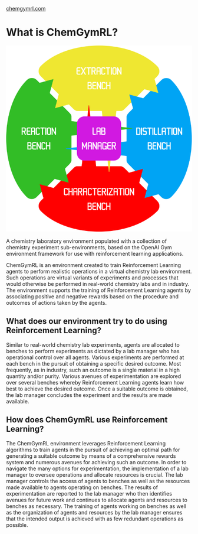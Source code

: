 [chemgymrl.com](https://chemgymrl.com/)

# What is ChemGymRL?

<span style="display:block;text-align:center">![WhatIsChemGymRL](tutorial_figures/WhatIsChemGymRL.png)

A chemistry laboratory environment populated with a collection of chemistry experiment sub-environments, based on the OpenAI Gym environment framework for use with reinforcement learning applications.

ChemGymRL is an environment created to train Reinforcement Learning agents to perform realistic operations in a virtual chemistry lab environment. Such operations are virtual variants of experiments and processes that would otherwise be performed in real-world chemistry labs and in industry. The environment supports the training of Reinforcement Learning agents by associating positive and negative rewards based on the procedure and outcomes of actions taken by the agents.

## What does our environment try to do using Reinforcement Learning?

Similar to real-world chemistry lab experiments, agents are allocated to benches to perform experiments as dictated by a lab manager who has operational control over all agents. Various experiments are performed at each bench in the pursuit of obtaining a specific desired outcome. Most frequently, as in industry, such an outcome is a single material in a high quantity and/or purity. Various avenues of experimentation are explored over several benches whereby Reinforcement Learning agents learn how best to achieve the desired outcome. Once a suitable outcome is obtained, the lab manager concludes the experiment and the results are made available. 

## How does ChemGymRL use Reinforcement Learning?

The ChemGymRL environment leverages Reinforcement Learning algorithms to train agents in the pursuit of achieving an optimal path for generating a suitable outcome by means of a comprehensive rewards system and numerous avenues for achieving such an outcome. In order to navigate the many options for experimentation, the implementation of a lab manager to oversee operations and allocate resources is crucial. The lab manager controls the access of agents to benches as well as the resources made available to agents operating on benches. The results of experimentation are reported to the lab manager who then identifies avenues for future work and continues to allocate agents and resources to benches as necessary. The training of agents working on benches as well as the organization of agents and resources by the lab manager ensures that the intended output is achieved with as few redundant operations as possible.